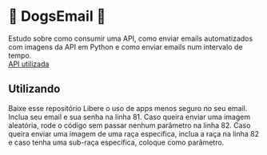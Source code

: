 🐶 DogsEmail 🐶
============
Estudo sobre como consumir uma API, como enviar emails automatizados com imagens da API em Python e como enviar emails num intervalo de tempo. <br>
<a href="https://dog.ceo/dog-api/"> API utilizada </a>

## Utilizando
Baixe esse repositório
Libere o uso de apps menos seguro no seu email.
Inclua seu email e sua senha na linha 81.
Caso queira enviar uma imagem aleatória, rode o código sem passar nenhum parâmetro na linha 82.
Caso queira enviar uma imagem de uma raça especifica, inclua a raça na linha 82 e caso tenha uma sub-raça especifica, coloque como parâmetro.


